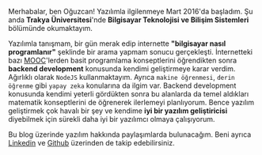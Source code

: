 Merhabalar, ben Oğuzcan! Yazılımla ilgilenmeye Mart 2016'da başladım.
Şu anda **Trakya Üniversitesi**'nde **Bilgisayar Teknolojisi ve
Bilişim Sistemleri** bölümünde okumaktayım.

Yazılımla tanışmam, bir gün merak edip internette **"bilgisayar nasıl programlanır"**
şeklinde bir arama yapmam sonucu gerçekleşti. İnternetteki bazı [MOOC]'lerden 
basit programlama konseptlerini öğrendikten sonra **backend 
development** konusunda kendimi geliştirmeye karar verdim. 
Ağırlıklı olarak `NodeJS` kullanmaktayım. Ayrıca `makine öğrenmesi`,
 `derin öğrenme` gibi `yapay zeka` konularına da ilgim var.
Backend development konusunda kendimi yeterli gördükten
sonra bu alanlarda da temel aldıkları matematik konseptlerini de
öğrenerek ilerlemeyi planlıyorum. Bence yazılım geliştirmek çok havalı bir
şey ve kendime **iyi bir yazılım geliştiricisi** diyebilmek için sürekli
daha iyi bir yazılımcı olmaya çalışıyorum.

Bu blog üzerinde yazılım hakkında paylaşımlarda bulunacağım.
Beni ayrıca [Linkedin] ve [Github] üzerinden de takip edebilirsiniz.

[MOOC]: http://mooc.org
[Linkedin]: https://www.linkedin.com/in/oguzcanyavuz
[Github]: https://github.com/yavuzovski
